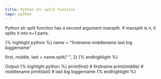 ```yaml
---
title: Python str split function
tags: python
---
```


Python str split function has a second argument maxsplit. If maxsplit is n, it splits it into n+1 parts.

{% highlight python %}
name = "firstname middlename last big biggername"

first, middle, last = name.split(" ", 2)
{% endhighlight %}

Output
{% highlight python %}
print(first) # firstname
print(middle) # middlename
print(last) # last big biggername
{% endhighlight %}

